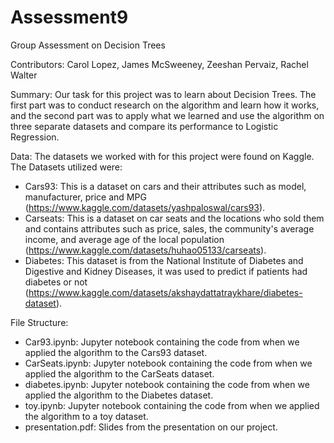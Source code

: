 # Assessment9

Group Assessment on Decision Trees

Contributors: Carol Lopez, James McSweeney, Zeeshan Pervaiz, Rachel Walter

Summary: Our task for this project was to learn about Decision Trees. The first part was to conduct research on the algorithm and learn how it works, and the second part was to apply what we learned and use the algorithm on three separate datasets and compare its performance to Logistic Regression. 

Data: The datasets we worked with for this project were found on Kaggle. The Datasets utilized were:

- Cars93: This is a dataset on cars and their attributes such as model, manufacturer, price and MPG (https://www.kaggle.com/datasets/yashpaloswal/cars93).
- Carseats: This is a dataset on car seats and the locations who sold them and contains attributes such as price, sales, the community's average income, and average age of the local population (https://www.kaggle.com/datasets/huhao05133/carseats).
- Diabetes: This dataset is from the National Institute of Diabetes and Digestive and Kidney Diseases, it was used to predict if patients had diabetes or not (https://www.kaggle.com/datasets/akshaydattatraykhare/diabetes-dataset).

File Structure:

- Car93.ipynb: Jupyter notebook containing the code from when we applied the algorithm to the Cars93 dataset.
- CarSeats.ipynb: Jupyter notebook containing the code from when we applied the algorithm to the CarSeats dataset.
- diabetes.ipynb: Jupyter notebook containing the code from when we applied the algorithm to the Diabetes dataset.
- toy.ipynb: Jupyter notebook containing the code from when we applied the algorithm to a toy dataset.
- presentation.pdf: Slides from the presentation on our project.
